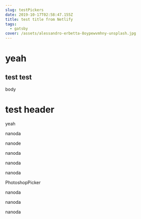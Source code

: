 ```yaml
---
slug: testPickers
date: 2019-10-17T02:58:47.155Z
title: test title from Netlify
tags:
  - gatsby
cover: /assets/alessandro-erbetta-8oypewvmhny-unsplash.jpg
---
```


# yeah
## test test
body

<h1>test header</h1>

<LayoutTest><Test/><Test/><Test/></LayoutTest><Test/>

<ChromePicker />

yeah

<CirclePicker />

nanoda

<CompactPicker />



nanode

<GithubPicker />

nanoda

<HuePicker />

nanoda

<MaterialPicker />

nanoda

PhotoshopPicker

<SketchPicker />

nanoda

<SliderPicker />

nanoda

<SwatchesPicker />

nanoda

<TwitterPicker />
